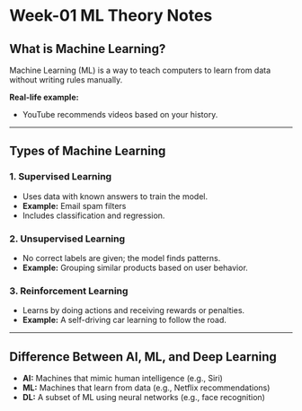 # Week-01  ML Theory Notes 

## What is Machine Learning?

Machine Learning (ML) is a way to teach computers to learn from data without writing rules manually.

**Real-life example:**
- YouTube recommends videos based on your history.

---

## Types of Machine Learning

### 1. Supervised Learning
- Uses data with known answers to train the model.
- **Example:** Email spam filters
- Includes classification and regression.

### 2. Unsupervised Learning
- No correct labels are given; the model finds patterns.
- **Example:** Grouping similar products based on user behavior.

### 3. Reinforcement Learning
- Learns by doing actions and receiving rewards or penalties.
- **Example:** A self-driving car learning to follow the road.

---

## Difference Between AI, ML, and Deep Learning

- **AI:** Machines that mimic human intelligence (e.g., Siri)
- **ML:** Machines that learn from data (e.g., Netflix recommendations)
- **DL:** A subset of ML using neural networks (e.g., face recognition)
